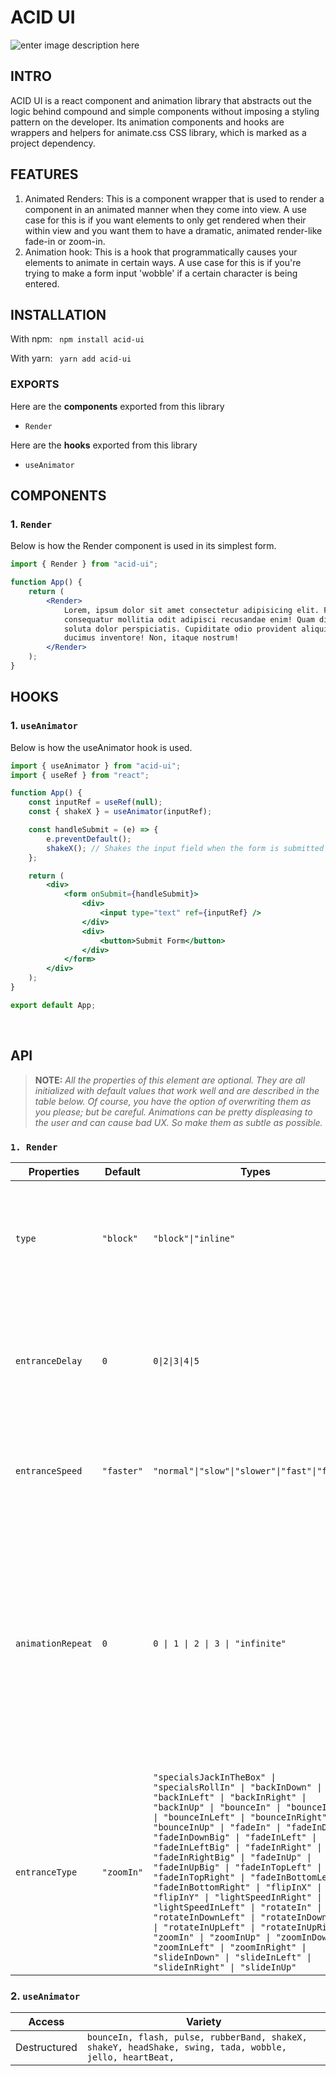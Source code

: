 # ACID UI

![enter image description here](https://user-images.githubusercontent.com/66220736/192905860-7b6a7edf-4f3c-4a54-b24b-efde65d71b2d.png)

## INTRO

ACID UI is a react component and animation library that abstracts out the logic behind compound and simple components without imposing a styling pattern on the developer. Its animation components and hooks are wrappers and helpers for animate.css CSS library, which is marked as a project dependency.

## FEATURES

1. Animated Renders: This is a component wrapper that is used to render a component in an animated manner when they come into view. A use case for this is if you want elements to only get rendered when their within view and you want them to have a dramatic, animated render-like fade-in or zoom-in.
2. Animation hook: This is a hook that programmatically causes your elements to animate in certain ways. A use case for this is if you're trying to make a form input 'wobble' if a certain character is being entered.

## INSTALLATION

With npm:
` npm install acid-ui`

With yarn:
` yarn add acid-ui`

### EXPORTS

Here are the **components** exported from this library

-   `Render`

Here are the **hooks** exported from this library

-   `useAnimator`
    <br/>

## COMPONENTS

### 1. `Render`

Below is how the Render component is used in its simplest form.

```jsx
import { Render } from "acid-ui";

function App() {
	return (
		<Render>
			Lorem, ipsum dolor sit amet consectetur adipisicing elit. Facilis
			consequatur mollitia odit adipisci recusandae enim! Quam dignissimos
			soluta dolor perspiciatis. Cupiditate odio provident aliquid enim
			ducimus inventore! Non, itaque nostrum!
		</Render>
	);
}
```

## HOOKS

### 1. `useAnimator`

Below is how the useAnimator hook is used.

```jsx
import { useAnimator } from "acid-ui";
import { useRef } from "react";

function App() {
	const inputRef = useRef(null);
	const { shakeX } = useAnimator(inputRef);

	const handleSubmit = (e) => {
		e.preventDefault();
		shakeX(); // Shakes the input field when the form is submitted
	};

	return (
		<div>
			<form onSubmit={handleSubmit}>
				<div>
					<input type="text" ref={inputRef} />
				</div>
				<div>
					<button>Submit Form</button>
				</div>
			</form>
		</div>
	);
}

export default App;
```

<br />

## API

> **NOTE:** _All the properties of this element are optional. They are all initialized with default values that work well and are described
> in the table below. Of course, you have the option of overwriting them
> as you please; but be careful. Animations can be pretty displeasing to
> the user and can cause bad UX. So make them as subtle as possible._

### `1. Render`

| Properties        | Default    | Types                   | Description      |
| ----------------- | ---------- | ----------------------- | ---------------- |
| `type`            | `"block"`  | `"block"\|"inline"`      | This describes whether or not you want the renderer to appear as a block or inline level element. |
| `entranceDelay`   | `0`        | `0\|2\|3\|4\|5`             | This describes how many seconds you want the element's display on view to delay after rendering.                                                                                                                                       |
| `entranceSpeed`   | `"faster"` | `"normal"\|"slow"\|"slower"\|"fast"\|"faster"`     | This describes how fast you want the entrance animation to take place.|
| `animationRepeat` | `0` | `0 \| 1 \| 2 \| 3 \| "infinite"`   | This refers to the number of times you want the entrance animation to repeat itself; Warning: This can greatly affect user experience negatively if misused. A good rule of thumb, always leave it in `0` unless absolutely necessary.
| `entranceType` | `"zoomIn"` | `"specialsJackInTheBox" \| "specialsRollIn" \| "backInDown" \| "backInLeft" \| "backInRight" \| "backInUp" \| "bounceIn" \| "bounceInDown" \| "bounceInLeft" \| "bounceInRight" \| "bounceInUp" \| "fadeIn" \| "fadeInDown" \| "fadeInDownBig" \| "fadeInLeft" \| "fadeInLeftBig" \| "fadeInRight" \| "fadeInRightBig" \| "fadeInUp" \| "fadeInUpBig" \| "fadeInTopLeft" \| "fadeInTopRight" \| "fadeInBottomLeft" \| "fadeInBottomRight" \| "flipInX" \| "flipInY" \| "lightSpeedInRight" \| "lightSpeedInLeft" \| "rotateIn" \| "rotateInDownLeft" \| "rotateInDownRight" \| "rotateInUpLeft" \| "rotateInUpRight" \| "zoomIn" \| "zoomInUp" \| "zoomInDown" \| "zoomInLeft" \| "zoomInRight" \| "slideInDown" \| "slideInLeft" \| "slideInRight" \| "slideInUp"` | This describes the type of animation you want to see during the entrance. Go the [animate.style](https://animate.style) to see the above listed animations previews. |

### 2. `useAnimator`

| Access  | Variety                                                                                                 |
| ------- | ------------------------------------------------------------------------------------------------------- |
| Destructured | `bounceIn, flash, pulse, rubberBand, shakeX, shakeY, headShake, swing, tada, wobble, jello, heartBeat,` |
